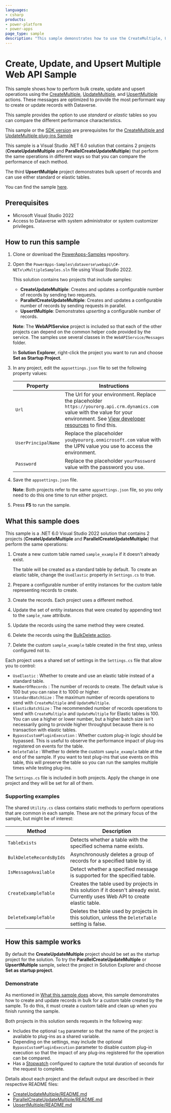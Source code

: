 ```yaml
---
languages:
- csharp
products:
- power-platform
- power-apps
page_type: sample
description: "This sample demonstrates how to use the CreateMultiple, UpdateMultiple and UpsertMultiple actions for standard and elastic tables using the Dataverse Web API."
---
```


# Create, Update, and Upsert Multiple Web API Sample

This sample shows how to perform bulk create, update and upsert operations using the 
[CreateMultiple](https://learn.microsoft.com/power-apps/developer/data-platform/webapi/reference/createmultiple), 
[UpdateMultiple](https://learn.microsoft.com/power-apps/developer/data-platform/webapi/reference/updatemultiple), and [UpsertMultiple](https://learn.microsoft.com/power-apps/developer/data-platform/webapi/reference/upsertmultiple) 
actions. These messages are optimized to provide the most performant way to create or update records with Dataverse.

This sample provides the option to use *standard* or *elastic* tables so you can compare the different performance characteristics.

This sample or the [SDK version](https://github.com/microsoft/PowerApps-Samples/blob/master/dataverse/orgsvc/C%23-NETCore/BulkOperations/README.md) are prerequisites for the 
[CreateMultiple and UpdateMultiple plug-ins Sample](https://github.com/microsoft/PowerApps-Samples/tree/master/dataverse/orgsvc/C%23/xMultiplePluginSamples)

This sample is a Visual Studio .NET 6.0 solution that contains 2 projects (**CreateUpdateMultiple** and **ParallelCreateUpdateMultiple**) that perform the same operations in different ways so that you can compare the performance of each method.

The third **UpsertMultiple** project demonstrates bulk upsert of records and can use either standard or elastic tables.

You can find the sample [here](https://github.com/microsoft/PowerApps-Samples/tree/master/dataverse/webapi/C%23-NETx/BulkOperations).

## Prerequisites

- Microsoft Visual Studio 2022
- Access to Dataverse with system administrator or system customizer privileges.

## How to run this sample

1. Clone or download the [PowerApps-Samples](https://github.com/microsoft/PowerApps-Samples) repository.
1. Open the `PowerApps-Samples\dataverse\webapi\C#-NETx\xMultipleSamples.sln` file using Visual Studio 2022.

   This solution contains two projects that include samples:

   - **CreateUpdateMultiple**: Creates and updates a configurable number of records by sending two requests.
   - **ParallelCreateUpdateMultiple**: Creates and updates a configurable number of records by sending requests in parallel.
   - **UpsertMultiple**: Demonstrates *upserting* a configurable number of records.
   
   **Note**: The **WebAPIService** project is included so that each of the other projects can depend on the common helper code provided by the service. The samples use several classes in the `WebAPIService/Messages` folder.
   
   In **Solution Explorer**, right-click the project you want to run and choose **Set as Startup Project**.

1. In any project, edit the `appsettings.json` file to set the following property values:

   |Property|Instructions  |
   |---------|---------|
   |`Url`|The Url for your environment. Replace the placeholder `https://yourorg.api.crm.dynamics.com` value with the value for your environment. See [View developer resources](https://learn.microsoft.com/power-apps/developer/data-platform/view-download-developer-resources) to find this. |
   |`UserPrincipalName`|Replace the placeholder `you@yourorg.onmicrosoft.com` value with the UPN value you use to access the environment.|
   |`Password`|Replace the placeholder `yourPassword` value with the password you use.|

1. Save the `appsettings.json` file.

   **Note**: Both projects refer to the same `appsettings.json` file, so you only need to do this one time to run either project.

1. Press **F5** to run the sample.

## What this sample does

This sample is a .NET 6.0 Visual Studio 2022 solution that contains 2 projects (**CreateUpdateMultiple** and **ParallelCreateUpdateMultiple**) that perform the same operations:

1. Create a new custom table named `sample_example` if it doesn't already exist.
   
   The table will be created as a standard table by default. To create an elastic table, change the `UseElastic` property in `Settings.cs` to true.

1. Prepare a configurable number of entity instances for the custom table representing records to create.
1. Create the records. Each project uses a different method.
1. Update the set of entity instances that were created by appending text to the `sample_name` attribute.
1. Update the records using the same method they were created.
1. Delete the records using the [BulkDelete action](https://learn.microsoft.com/power-apps/developer/data-platform/webapi/reference/bulkdelete).

1. Delete the custom `sample_example` table created in the first step, unless configured not to.

Each project uses a shared set of settings in the `Settings.cs` file that allow you to control:

- `UseElastic` : Whether to create and use an elastic table instead of a standard table.
- `NumberOfRecords` : The number of records to create. The default value is 100 but you can raise it to 1000 or higher.
- `StandardBatchSize` : The maximum number of records operations to send with `CreateMultiple` and `UpdateMultiple`.
- `ElasticBatchSize` : The recommended number of records operations to send with `CreateMultiple` and `UpdateMultiple` for Elastic tables is 100. You can use a higher or lower number, but a higher batch size isn't necessarily going to provide higher throughput because there is no transaction with elastic tables.
- `BypassCustomPluginExecution` : Whether custom plug-in logic should be bypassed. This is useful to observe the performance impact of plug-ins registered on events for the table.
- `DeleteTable` : Whether to delete the custom `sample_example` table at the end of the sample. If you want to test plug-ins that use events on this table, this will preserve the table so you can run the samples multiple times while testing plug-ins.

The `Settings.cs` file is included in both projects. Apply the change in one project and they will be set for all of them.

### Supporting examples

The shared `Utility.cs` class contains static methods to perform operations that are common in each sample. These are not the primary focus of the sample, but might be of interest:

|Method  |Description  |
|---------|---------|
|`TableExists`|Detects whether a table with the specified schema name exists.|
|`BulkDeleteRecordsByIds`|Asynchronously deletes a group of records for a specified table by id.|
|`IsMessageAvailable`|Detect whether a specified message is supported for the specified table.|
|`CreateExampleTable`|Creates the table used by projects in this solution if it doesn't already exist. Currently uses Web API to create elastic table.|
|`DeleteExampleTable`|Deletes the table used by projects in this solution, unless the `DeleteTable` setting is false.|

## How this sample works

By default the **CreateUpdateMultiple** project should be set as the startup project for the solution. To try the **ParallelCreateUpdateMultiple** or **UpsertMultiple** sample, select the project in Solution Explorer and choose **Set as startup project**.

### Demonstrate

As mentioned in [What this sample does](#what-this-sample-does) above, this sample demonstrates how to create and update records in bulk for a custom table created by the sample. To do this, it must create a custom table and clean up when you finish running the sample.

Both projects in this solution sends requests in the following way:

- Includes the optional `tag` parameter so that the name of the project is available to plug-ins as a shared variable.
- Depending on the settings, may include the optional `BypassCustomPluginExecution` parameter to disable custom plug-in execution so that the impact of any plug-ins registered for the operation can be compared.
- Has a [Stopwatch](https://learn.microsoft.com/dotnet/api/system.diagnostics.stopwatch?view=net-6.0) configured to capture the total duration of seconds for the request to complete.

Details about each project and the default output are described in their respective README files:

- [CreateUpdateMultiple/README.md](CreateUpdateMultiple/README.md)
- [ParallelCreateUpdateMultiple/README.md](ParallelCreateUpdateMultiple/README.md)
- [UpsertMultiple/README.md](UpsertMultiple/README.md)

